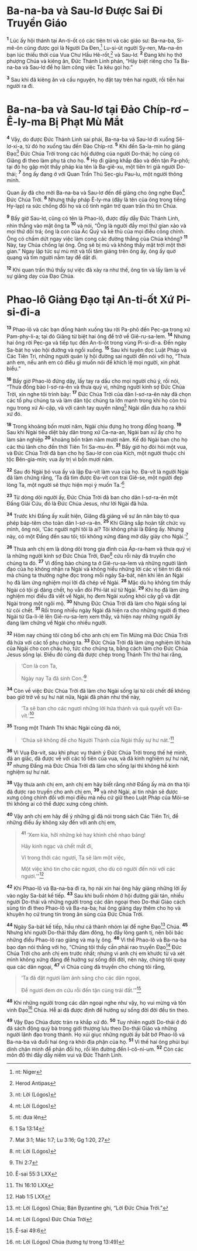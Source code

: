# Ba-na-ba và Sau-lơ Được Sai Đi Truyền Giáo
<sup><b>1</b></sup> Lúc ấy hội thánh tại An-ti-ốt có các tiên tri và các giáo sư: Ba-na-ba, Si-mê-ôn cũng được gọi là Người Da Đen,[^1-2ce81c6f-7f8e-4dba-9d38-963f54a234d2] Lu-si-út người Sy-ren, Ma-na-ên bạn lúc thiếu thời của Vua Chư Hầu Hê-rốt,[^2-2ce81c6f-7f8e-4dba-9d38-963f54a234d2] và Sau-lơ. <sup><b>2</b></sup> Đang khi họ thờ phượng Chúa và kiêng ăn, Đức Thánh Linh phán, “Hãy biệt riêng cho Ta Ba-na-ba và Sau-lơ để họ làm công việc Ta kêu gọi họ.”

<sup><b>3</b></sup> Sau khi đã kiêng ăn và cầu nguyện, họ đặt tay trên hai người, rồi tiễn hai người ra đi.

# Ba-na-ba và Sau-lơ tại Đảo Chíp-rơ – Ê-ly-ma Bị Phạt Mù Mắt
<sup><b>4</b></sup> Vậy, do được Đức Thánh Linh sai phái, Ba-na-ba và Sau-lơ đi xuống Sê-lơ-xi-a, từ đó họ xuống tàu đến Đảo Chíp-rơ. <sup><b>5</b></sup> Khi đến Sa-la-min họ giảng Đạo[^3-2ce81c6f-7f8e-4dba-9d38-963f54a234d2] Đức Chúa Trời trong các hội đường của người Do-thái; họ cũng có Giăng đi theo làm phụ tá cho họ. <sup><b>6</b></sup> Họ đi giảng khắp đảo và đến tận Pa-phô; tại đó họ gặp một thầy pháp kia tên là Ba-giê-xu, một tiên tri giả người Do-thái; <sup><b>7</b></sup> ông ấy đang ở với Quan Trấn Thủ Sẹc-giu Pau-lu, một người thông minh.

Quan ấy đã cho mời Ba-na-ba và Sau-lơ đến để giảng cho ông nghe Đạo[^4-2ce81c6f-7f8e-4dba-9d38-963f54a234d2] Đức Chúa Trời. <sup><b>8</b></sup> Nhưng thầy pháp Ê-ly-ma (đây là tên của ông trong tiếng Hy-lạp) ra sức chống đối họ và cố tình ngăn trở quan trấn thủ tin Chúa.

<sup><b>9</b></sup> Bấy giờ Sau-lơ, cũng có tên là Phao-lô, được đầy dẫy Đức Thánh Linh, nhìn thẳng vào mặt ông ta <sup><b>10</b></sup> và nói, “Ông là người đầy mọi thứ gian xảo và mọi thứ dối trá; ông là con của Ác Quỷ và kẻ thù của mọi điều công chính. Ông có chấm dứt ngay việc làm cong các đường thẳng của Chúa không? <sup><b>11</b></sup> Này, tay Chúa chống lại ông. Ông sẽ bị mù và không thấy mặt trời một thời gian.” Ngay lập tức sự mù mịt và tối tăm giáng trên ông ấy, ông ấy quờ quạng và tìm người nắm tay để dắt đi.

<sup><b>12</b></sup> Khi quan trấn thủ thấy sự việc đã xảy ra như thế, ông tin và lấy làm lạ về sự giảng dạy của Đạo Chúa.

# Phao-lô Giảng Đạo tại An-ti-ốt Xứ Pi-si-đi-a
<sup><b>13</b></sup> Phao-lô và các bạn đồng hành xuống tàu rời Pa-phô đến Pẹc-ga trong xứ Pam-phy-li-a; tại đó Giăng từ biệt hai ông để trở về Giê-ru-sa-lem. <sup><b>14</b></sup> Nhưng hai ông rời Pẹc-ga và tiếp tục đến An-ti-ốt trong vùng Pi-si-đi-a. Đến ngày Sa-bát họ vào hội đường và ngồi xuống. <sup><b>15</b></sup> Sau khi tuyên đọc Luật Pháp và Các Tiên Tri, những người quản lý hội đường sai người đến nói với họ, “Thưa anh em, nếu anh em có điều gì muốn nói để khích lệ mọi người, xin phát biểu.”

<sup><b>16</b></sup> Bấy giờ Phao-lô đứng dậy, lấy tay ra dấu cho mọi người chú ý, rồi nói, “Thưa đồng bào I-sơ-ra-ên và thưa quý vị, những người kính sợ Đức Chúa Trời, xin nghe tôi trình bày: <sup><b>17</b></sup> Đức Chúa Trời của dân I-sơ-ra-ên này đã chọn các tổ phụ chúng ta và làm dân tộc chúng ta lớn mạnh trong khi họ còn trú ngụ trong xứ Ai-cập, và với cánh tay quyền năng[^5-2ce81c6f-7f8e-4dba-9d38-963f54a234d2] Ngài dẫn đưa họ ra khỏi xứ đó.

<sup><b>18</b></sup> Trong khoảng bốn mươi năm, Ngài chịu đựng họ trong đồng hoang. <sup><b>19</b></sup> Sau khi Ngài tiêu diệt bảy dân trong xứ Ca-na-an, Ngài ban xứ ấy cho họ làm sản nghiệp <sup><b>20</b></sup> khoảng bốn trăm năm mươi năm. Kế đó Ngài ban cho họ các thủ lãnh cho đến thời Tiên Tri Sa-mu-ên. <sup><b>21</b></sup> Bấy giờ họ đòi hỏi một vua, và Đức Chúa Trời đã ban cho họ Sau-lơ con của Kích, một người thuộc chi tộc Bên-gia-min; vua ấy trị vì bốn mươi năm.

<sup><b>22</b></sup> Sau đó Ngài bỏ vua ấy và lập Đa-vít làm vua của họ. Đa-vít là người Ngài đã làm chứng rằng, ‘Ta đã tìm được Đa-vít con trai Giê-se, một người đẹp lòng Ta, một người sẽ thực hiện mọi ý muốn Ta.’[^6-2ce81c6f-7f8e-4dba-9d38-963f54a234d2]

<sup><b>23</b></sup> Từ dòng dõi người ấy, Đức Chúa Trời đã ban cho dân I-sơ-ra-ên một Đấng Giải Cứu, đó là Đức Chúa Jesus, như lời Ngài đã hứa.

<sup><b>24</b></sup> Trước khi Đấng ấy xuất hiện, Giăng đã giảng về sự ăn năn bày tỏ qua phép báp-têm cho toàn dân I-sơ-ra-ên. <sup><b>25</b></sup> Khi Giăng sắp hoàn tất chức vụ mình, ông nói, ‘Các người nghĩ tôi là ai? Tôi không phải là Đấng ấy. Nhưng này, có một Đấng đến sau tôi; tôi không xứng đáng mở dây giày cho Ngài.’[^7-2ce81c6f-7f8e-4dba-9d38-963f54a234d2]

<sup><b>26</b></sup> Thưa anh chị em là dòng dõi trong gia đình của Áp-ra-ham và thưa quý vị là những người kính sợ Đức Chúa Trời, Đạo[^8-2ce81c6f-7f8e-4dba-9d38-963f54a234d2] cứu rỗi này đã truyền cho chúng ta đó. <sup><b>27</b></sup> Vì đồng bào chúng ta ở Giê-ru-sa-lem và những người lãnh đạo của họ không nhận ra Ngài và không hiểu những lời các vị tiên tri đã nói mà chúng ta thường nghe đọc trong mỗi ngày Sa-bát, nên khi lên án Ngài họ đã làm ứng nghiệm mọi lời đã chép về Ngài. <sup><b>28</b></sup> Mặc dù họ không tìm thấy Ngài có tội gì đáng chết, họ vẫn đòi Phi-lát xử tử Ngài. <sup><b>29</b></sup> Khi họ đã làm ứng nghiệm mọi điều đã viết về Ngài, họ đem Ngài xuống khỏi cây gỗ và đặt Ngài trong một ngôi mộ. <sup><b>30</b></sup> Nhưng Đức Chúa Trời đã làm cho Ngài sống lại từ cõi chết. <sup><b>31</b></sup> Rồi trong nhiều ngày Ngài đã hiện ra cho những người đi theo Ngài từ Ga-li-lê lên Giê-ru-sa-lem xem thấy, và hiện nay những người ấy đang làm chứng về Ngài cho nhiều người.

<sup><b>32</b></sup> Hôm nay chúng tôi công bố cho anh chị em Tin Mừng mà Đức Chúa Trời đã hứa với các tổ phụ chúng ta. <sup><b>33</b></sup> Đức Chúa Trời đã làm ứng nghiệm lời hứa của Ngài cho con cháu họ, tức cho chúng ta, bằng cách làm cho Đức Chúa Jesus sống lại. Điều đó cũng đã được chép trong Thánh Thi thứ hai rằng,

> ‘Con là con Ta,
>
> Ngày nay Ta đã sinh Con.’[^9-2ce81c6f-7f8e-4dba-9d38-963f54a234d2]

<sup><b>34</b></sup> Còn về việc Đức Chúa Trời đã làm cho Ngài sống lại từ cõi chết để không bao giờ trở về sự hư nát nữa, Ngài đã phán như thế này,

> ‘Ta sẽ ban cho các ngươi những lời hứa thánh và quả quyết với Đa-vít.’[^10-2ce81c6f-7f8e-4dba-9d38-963f54a234d2]

<sup><b>35</b></sup> Trong một Thánh Thi khác Ngài cũng đã nói,

> ‘Chúa sẽ không để cho Người Thánh của Ngài thấy sự hư nát.’[^11-2ce81c6f-7f8e-4dba-9d38-963f54a234d2]

<sup><b>36</b></sup> Vì Vua Đa-vít, sau khi phục vụ thánh ý Đức Chúa Trời trong thế hệ mình, đã an giấc, đã được về với các tổ tiên của vua, và đã kinh nghiệm sự hư nát, <sup><b>37</b></sup> nhưng Đấng mà Đức Chúa Trời đã làm cho sống lại thì không hề kinh nghiệm sự hư nát.

<sup><b>38</b></sup> Vậy thưa anh chị em, anh chị em hãy biết rằng nhờ Đấng ấy mà ơn tha tội đã được rao truyền cho anh chị em, <sup><b>39</b></sup> và nhờ Ngài, ai tin nhận sẽ được xưng công chính đối với mọi điều mà nếu cứ giữ theo Luật Pháp của Môi-se thì không ai có thể được xưng công chính.

<sup><b>40</b></sup> Vậy anh chị em hãy để ý những gì đã nói trong sách Các Tiên Tri, để những điều ấy không xảy đến với anh chị em,

> <sup><b>41</b></sup> ‘Xem kìa, hỡi những kẻ hay khinh chê nhạo báng!
>
> Hãy kinh ngạc và chết mất đi,
>
> Vì trong thời các ngươi, Ta sẽ làm một việc,
>
> Một việc khó tin cho các ngươi, cho dù có người đến nói với các ngươi.’”[^12-2ce81c6f-7f8e-4dba-9d38-963f54a234d2]

<sup><b>42</b></sup> Khi Phao-lô và Ba-na-ba đi ra, họ nài xin hai ông hãy giảng những lời ấy vào ngày Sa-bát kế tiếp. <sup><b>43</b></sup> Sau khi buổi nhóm ở hội đường giải tán, nhiều người Do-thái và những người trong các dân ngoại theo Do-thái Giáo cách sùng tín đi theo Phao-lô và Ba-na-ba; hai ông giảng dạy thêm cho họ và khuyên họ cứ trung tín trong ân sủng của Đức Chúa Trời.

<sup><b>44</b></sup> Ngày Sa-bát kế tiếp, hầu như cả thành nhóm lại để nghe Đạo[^13-2ce81c6f-7f8e-4dba-9d38-963f54a234d2] Chúa. <sup><b>45</b></sup> Nhưng khi người Do-thái thấy đám đông, họ đầy lòng ganh tị, nên bôi bác những điều Phao-lô rao giảng và mạ lỵ ông. <sup><b>46</b></sup> Vì thế Phao-lô và Ba-na-ba bạo dạn nói thẳng với họ, “Chúng tôi thấy cần phải rao truyền Đạo[^14-2ce81c6f-7f8e-4dba-9d38-963f54a234d2] Đức Chúa Trời cho anh chị em trước nhất; nhưng vì anh chị em khước từ và xét mình không xứng đáng để hưởng sự sống đời đời, nên này, chúng tôi quay qua các dân ngoại, <sup><b>47</b></sup> vì Chúa cũng đã truyền cho chúng tôi rằng,

> ‘Ta đã đặt ngươi làm ánh sáng cho các dân ngoại,
>
> Để ngươi đem ơn cứu rỗi đến tận cùng trái đất.’”[^15-2ce81c6f-7f8e-4dba-9d38-963f54a234d2]

<sup><b>48</b></sup> Khi những người trong các dân ngoại nghe như vậy, họ vui mừng và tôn vinh Đạo[^16-2ce81c6f-7f8e-4dba-9d38-963f54a234d2] Chúa. Hễ ai đã được định để hưởng sự sống đời đời đều tin theo.

<sup><b>49</b></sup> Vậy Đạo Chúa được tràn ra khắp xứ đó. <sup><b>50</b></sup> Tuy nhiên người Do-thái ở đó đã sách động quý bà trong giới thượng lưu theo Do-thái Giáo và những người lãnh đạo trong thành. Họ xúi giục những người ấy bắt bớ Phao-lô và Ba-na-ba và đuổi hai ông ra khỏi địa phận của họ. <sup><b>51</b></sup> Vì thế hai ông phủi bụi dính chân mình để phản đối họ, rồi lên đường đến I-cô-ni-um. <sup><b>52</b></sup> Còn các môn đồ thì đầy dẫy niềm vui và Đức Thánh Linh.

[^1-2ce81c6f-7f8e-4dba-9d38-963f54a234d2]: nt: Niger
[^2-2ce81c6f-7f8e-4dba-9d38-963f54a234d2]: Herod Antipas
[^3-2ce81c6f-7f8e-4dba-9d38-963f54a234d2]: nt: Lời (Lógos)
[^4-2ce81c6f-7f8e-4dba-9d38-963f54a234d2]: nt: Lời (Lógos)
[^5-2ce81c6f-7f8e-4dba-9d38-963f54a234d2]: nt: đưa lên
[^6-2ce81c6f-7f8e-4dba-9d38-963f54a234d2]: 1 Sa 13:14
[^7-2ce81c6f-7f8e-4dba-9d38-963f54a234d2]: Mat 3:1; Mác 1:7; Lu 3:16; Gg 1:20, 27
[^8-2ce81c6f-7f8e-4dba-9d38-963f54a234d2]: nt: Lời (Lógos)
[^9-2ce81c6f-7f8e-4dba-9d38-963f54a234d2]: Thi 2:7
[^10-2ce81c6f-7f8e-4dba-9d38-963f54a234d2]: Ê-sai 55:3 LXX
[^11-2ce81c6f-7f8e-4dba-9d38-963f54a234d2]: Thi 16:10 LXX
[^12-2ce81c6f-7f8e-4dba-9d38-963f54a234d2]: Hab 1:5 LXX
[^13-2ce81c6f-7f8e-4dba-9d38-963f54a234d2]: nt: Lời (Lógos) Chúa; Bản Byzantine ghi, “Lời Đức Chúa Trời.”
[^14-2ce81c6f-7f8e-4dba-9d38-963f54a234d2]: nt: Lời (Lógos) Đức Chúa Trời
[^15-2ce81c6f-7f8e-4dba-9d38-963f54a234d2]: Ê-sai 49:6
[^16-2ce81c6f-7f8e-4dba-9d38-963f54a234d2]: nt: Lời (Lógos) Chúa (tương tự trong 13:49)